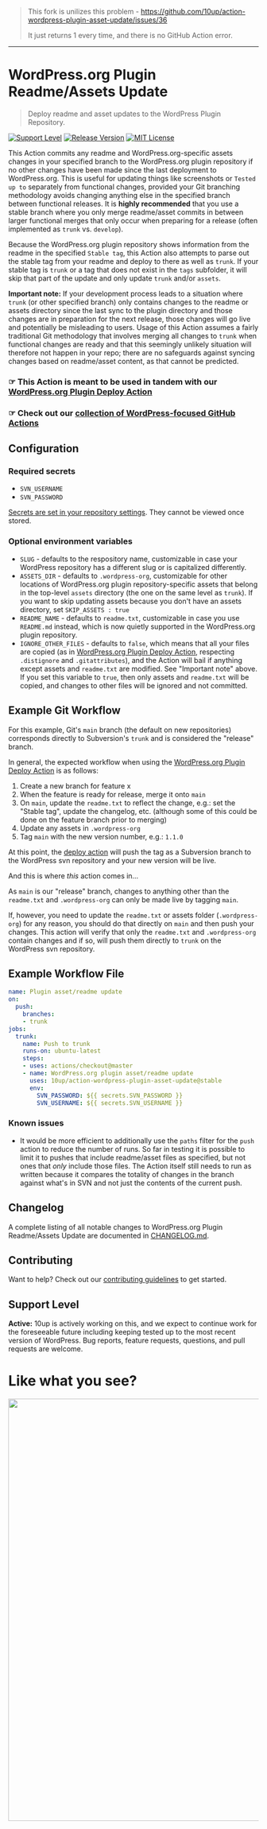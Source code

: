 > This fork is unilizes this problem - https://github.com/10up/action-wordpress-plugin-asset-update/issues/36
> 
> It just returns 1 every time, and there is no GitHub Action error.

---

# WordPress.org Plugin Readme/Assets Update

> Deploy readme and asset updates to the WordPress Plugin Repository.

[![Support Level](https://img.shields.io/badge/support-active-green.svg)](#support-level) [![Release Version](https://img.shields.io/github/release/10up/action-wordpress-plugin-asset-update.svg)](https://github.com/10up/action-wordpress-plugin-asset-update/releases/latest) [![MIT License](https://img.shields.io/github/license/10up/action-wordpress-plugin-asset-update.svg)](https://github.com/10up/action-wordpress-plugin-asset-update/blob/develop/LICENSE)

This Action commits any readme and WordPress.org-specific assets changes in your specified branch to the WordPress.org plugin repository if no other changes have been made since the last deployment to WordPress.org. This is useful for updating things like screenshots or `Tested up to` separately from functional changes, provided your Git branching methodology avoids changing anything else in the specified branch between functional releases. It is **highly recommended** that you use a stable branch where you only merge readme/asset commits in between larger functional merges that only occur when preparing for a release (often implemented as `trunk` vs. `develop`).

Because the WordPress.org plugin repository shows information from the readme in the specified `Stable tag`, this Action also attempts to parse out the stable tag from your readme and deploy to there as well as `trunk`. If your stable tag is `trunk` or a tag that does not exist in the `tags` subfolder, it will skip that part of the update and only update `trunk` and/or `assets`.

**Important note:** If your development process leads to a situation where `trunk` (or other specified branch) only contains changes to the readme or assets directory since the last sync to the plugin directory and those changes are in preparation for the next release, those changes will go live and potentially be misleading to users. Usage of this Action assumes a fairly traditional Git methodology that involves merging all changes to `trunk` when functional changes are ready and that this seemingly unlikely situation will therefore not happen in your repo; there are no safeguards against syncing changes based on readme/asset content, as that cannot be predicted.

### ☞ This Action is meant to be used in tandem with our [WordPress.org Plugin Deploy Action](https://github.com/10up/action-wordpress-plugin-deploy)

### ☞ Check out our [collection of WordPress-focused GitHub Actions](https://github.com/10up/actions-wordpress)

## Configuration

### Required secrets

* `SVN_USERNAME`
* `SVN_PASSWORD`

[Secrets are set in your repository settings](https://help.github.com/en/actions/automating-your-workflow-with-github-actions/creating-and-using-encrypted-secrets). They cannot be viewed once stored.

### Optional environment variables

* `SLUG` - defaults to the respository name, customizable in case your WordPress repository has a different slug or is capitalized differently.
* `ASSETS_DIR` - defaults to `.wordpress-org`, customizable for other locations of WordPress.org plugin repository-specific assets that belong in the top-level `assets` directory (the one on the same level as `trunk`). If you want to skip updating assets because you don't have an assets directory, set `SKIP_ASSETS : true`
* `README_NAME` - defaults to `readme.txt`, customizable in case you use `README.md` instead, which is now quietly supported in the WordPress.org plugin repository.
* `IGNORE_OTHER_FILES` - defaults to `false`, which means that all your files are copied (as in [WordPress.org Plugin Deploy Action](https://github.com/10up/action-wordpress-plugin-deploy), respecting `.distignore` and `.gitattributes`), and the Action will bail if anything except assets and `readme.txt` are modified. See "Important note" above. If you set this variable to `true`, then only assets and `readme.txt` will be copied, and changes to other files will be ignored and not committed.

## Example Git Workflow

For this example, Git's `main` branch (the default on new repositories) corresponds directly to Subversion's `trunk` and is considered the "release" branch.

In general, the expected workflow when using the [WordPress.org Plugin Deploy Action](https://github.com/10up/action-wordpress-plugin-deploy) is as follows:

1. Create a new branch for feature x
2. When the feature is ready for release, merge it onto `main`
3. On `main`, update the `readme.txt` to reflect the change, e.g.: set the "Stable tag", update the changelog, etc. (although some of this could be done on the feature branch prior to merging)
4. Update any assets in `.wordpress-org`
5. Tag `main` with the new version number, e.g.: `1.1.0`

At this point, the [deploy action](https://github.com/10up/action-wordpress-plugin-deploy) will push the tag as a Subversion branch to the WordPress svn repository and your new version will be live.

And this is where _this_ action comes in…

As `main` is our "release" branch, changes to anything other than the `readme.txt` and `.wordpress-org` can only be made live by tagging `main`.

If, however, you need to update the `readme.txt` or assets folder (`.wordpress-org`) for any reason, you should do that directly on `main` and then push your changes. This action will verify that only the `readme.txt` and `.wordpress-org` contain changes and if so, will push them directly to `trunk` on the WordPress svn repository.

## Example Workflow File

```yml
name: Plugin asset/readme update
on:
  push:
    branches:
    - trunk
jobs:
  trunk:
    name: Push to trunk
    runs-on: ubuntu-latest
    steps:
    - uses: actions/checkout@master
    - name: WordPress.org plugin asset/readme update
      uses: 10up/action-wordpress-plugin-asset-update@stable
      env:
        SVN_PASSWORD: ${{ secrets.SVN_PASSWORD }}
        SVN_USERNAME: ${{ secrets.SVN_USERNAME }}
```

### Known issues

* It would be more efficient to additionally use the `paths` filter for the `push` action to reduce the number of runs. So far in testing it is possible to limit it to pushes that include readme/asset files as specified, but not ones that *only* include those files. The Action itself still needs to run as written because it compares the totality of changes in the branch against what's in SVN and not just the contents of the current push.

## Changelog

A complete listing of all notable changes to WordPress.org Plugin Readme/Assets Update are documented in [CHANGELOG.md](https://github.com/10up/action-wordpress-plugin-asset-update/blob/develop/CHANGELOG.md).

## Contributing

Want to help? Check out our [contributing guidelines](CONTRIBUTING.md) to get started.

## Support Level

**Active:** 10up is actively working on this, and we expect to continue work for the foreseeable future including keeping tested up to the most recent version of WordPress.  Bug reports, feature requests, questions, and pull requests are welcome.

# Like what you see?

<p align="center">
<a href="http://10up.com/contact/"><img src="https://10up.com/uploads/2016/10/10up-Github-Banner.png" width="850"></a>
</p>

